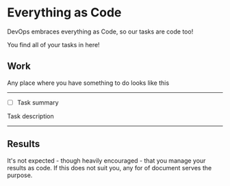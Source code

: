 # Everything as Code

DevOps embraces everything as Code, so our tasks are code too!

You find all of your tasks in here!

## Work

Any place where you have something to do looks like this

---

- [ ] Task summary

Task description

---

## Results

It's not expected - though heavily encouraged - that you manage your results as code. If this does not suit you, any for of document serves the purpose.